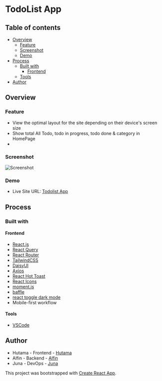 # TodoList App

## Table of contents

- [Overview](#overview)
  - [Feature](#feature)
  - [Screenshot](#screenshot)
  - [Demo](#demo)
- [Process](#process)
  - [Built with](#built-with)
    - [Frontend](#frontend)
  - [Tools](#tools)
- [Author](#author)

## Overview

### Feature

- View the optimal layout for the site depending on their device's screen size
- Show total All Todo, todo in progress, todo done & category in HomePage
- 

### Screenshot

![Screenshot]()

### Demo

- Live Site URL: [Todolist App]()

## Process

### Built with

#### Frontend

- [React.js](https://reactjs.org/)
- [React Query](https://tanstack.com/query/v4/docs/react/overview)
- [React Router](https://reactrouter.com/en/main)
- [TailwindCSS](https://tailwindcss.com/)
- [DaisyUI](https://daisyui.com/)
- [Axios](https://axios-http.com/)
- [React Hot Toast](https://react-hot-toast.com/)
- [React Icons](https://react-icons.github.io/react-icons/)
- [moment.js](https://momentjs.com/)
- [baffle](https://camwiegert.github.io/baffle/)
- [react toggle dark mode](https://www.npmjs.com/package/react-toggle-dark-mode)
- Mobile-first workflow

#### Tools

- [VSCode](https://code.visualstudio.com/)
## Author

- Hutama - Frontend - [Hutama](https://www.github.com/hutamatr)
- Alfin - Backend - [Alfin](https://www.github.com/)
- Juna - DevOps - [Juna](https://www.github.com/)

This project was bootstrapped with [Create React App](https://github.com/facebook/create-react-app).
